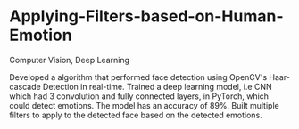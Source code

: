 # Applying-Filters-based-on-Human-Emotion
Computer Vision, Deep Learning 

Developed a algorithm that performed face detection using OpenCV's Haar-cascade Detection in real-time. Trained a deep learning model, i.e CNN which had 3 convolution and fully connected layers, in PyTorch, which could detect emotions. The model has an accuracy of 89%. Built multiple filters to apply to the detected face based on the detected emotions.
